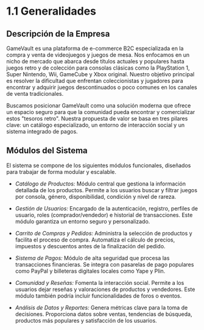 # 1.1 Generalidades  

## Descripción de la Empresa  
GameVault es una plataforma de e-commerce B2C especializada en la compra y venta de videojuegos y juegos de mesa. Nos enfocamos en un nicho de mercado que abarca desde títulos actuales y populares hasta juegos retro y de colección para consolas clásicas como la PlayStation 1, Super Nintendo, Wii, GameCube y Xbox original. Nuestro objetivo principal es resolver la dificultad que enfrentan coleccionistas y jugadores para encontrar y adquirir juegos descontinuados o poco comunes en los canales de venta tradicionales.

Buscamos posicionar GameVault como una solución moderna que ofrece un espacio seguro para que la comunidad pueda encontrar y comercializar estos "tesoros retro". Nuestra propuesta de valor se basa en tres pilares clave: un catálogo especializado, un entorno de interacción social y un sistema integrado de pagos.

## Módulos del Sistema
El sistema se compone de los siguientes módulos funcionales, diseñados para trabajar de forma modular y escalable.

- *Catálogo de Productos:* Módulo central que gestiona la información detallada de los productos. Permite a los usuarios buscar y filtrar juegos por consola, género, disponibilidad, condición y nivel de rareza.

- *Gestión de Usuarios:* Encargado de la autenticación, registro, perfiles de usuario, roles (comprador/vendedor) e historial de transacciones. Este módulo garantiza un entorno seguro y personalizado.

- *Carrito de Compras y Pedidos:* Administra la selección de productos y facilita el proceso de compra. Automatiza el cálculo de precios, impuestos y descuentos antes de la finalización del pedido.

- *Sistema de Pagos:* Módulo de alta seguridad que procesa las transacciones financieras. Se integra con pasarelas de pago populares como PayPal y billeteras digitales locales como Yape y Plin.

- *Comunidad y Reseñas:* Fomenta la interacción social. Permite a los usuarios dejar reseñas y valoraciones de productos y vendedores. Este módulo también podría incluir funcionalidades de foros o eventos.

- *Análisis de Datos y Reportes:* Genera métricas clave para la toma de decisiones. Proporciona datos sobre ventas, tendencias de búsqueda, productos más populares y satisfacción de los usuarios.









